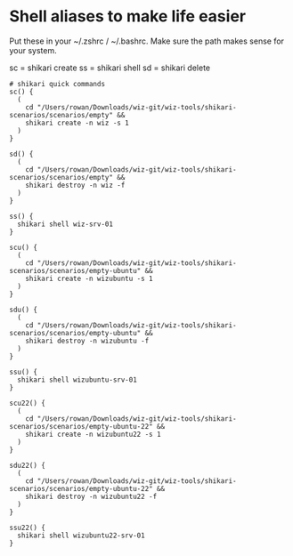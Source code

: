 # Shell aliases to make life easier

Put these in your ~/.zshrc / ~/.bashrc. Make sure the path makes sense for your system.

sc = shikari create
ss = shikari shell
sd = shikari delete

```
# shikari quick commands
sc() {
  (
    cd "/Users/rowan/Downloads/wiz-git/wiz-tools/shikari-scenarios/scenarios/empty" && 
    shikari create -n wiz -s 1
  )
}

sd() {
  (
    cd "/Users/rowan/Downloads/wiz-git/wiz-tools/shikari-scenarios/scenarios/empty" && 
    shikari destroy -n wiz -f
  )
}

ss() {
  shikari shell wiz-srv-01
}

scu() {
  (
    cd "/Users/rowan/Downloads/wiz-git/wiz-tools/shikari-scenarios/scenarios/empty-ubuntu" && 
    shikari create -n wizubuntu -s 1
  )
}

sdu() {
  (
    cd "/Users/rowan/Downloads/wiz-git/wiz-tools/shikari-scenarios/scenarios/empty-ubuntu" && 
    shikari destroy -n wizubuntu -f
  )
}

ssu() {
  shikari shell wizubuntu-srv-01
}

scu22() {
  (
    cd "/Users/rowan/Downloads/wiz-git/wiz-tools/shikari-scenarios/scenarios/empty-ubuntu-22" && 
    shikari create -n wizubuntu22 -s 1
  )
}

sdu22() {
  (
    cd "/Users/rowan/Downloads/wiz-git/wiz-tools/shikari-scenarios/scenarios/empty-ubuntu-22" && 
    shikari destroy -n wizubuntu22 -f
  )
}

ssu22() {
  shikari shell wizubuntu22-srv-01
}
```